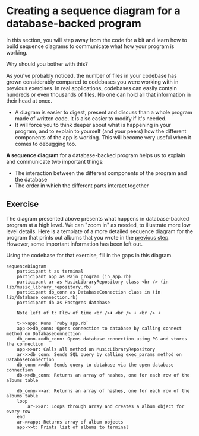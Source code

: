 # Creating a sequence diagram for a database-backed program

In this section, you will step away from the code for a bit and learn how to build sequence diagrams to communicate what how your program is working.

Why should you bother with this? 

As you've probably noticed, the number of files in your codebase has grown considerably compared to codebases you were working with in previous exercises. In real applications, codebases can easily contain hundreds or even thousands of files. No one can hold all that information in their head at once.

 * A diagram is easier to digest, present and discuss than a whole program made of written code. It is also easier to modify if it's needed.
 * It will force you to think deeper about what is happening in your program, and to explain to yourself (and your peers) how the different components of the app is working. This will become very useful when it comes to debugging too.

**A sequence diagram** for a database-backed program helps us to explain and communicate two important things:
 * The interaction between the different components of the program and the database
 * The order in which the different parts interact together


## Exercise

The diagram presented above presents what happens in database-backed program at a high level. We can "zoom in" as needed, to illustrate more low level details. Here is a template of a more detailed sequence diagram for the program that prints out albums that you wrote in the [previous step](./02_test_driving_model_repository_classes.md#exercise).
However, some important information has been left out.

Using the codebase for that exercise, fill in the gaps in this diagram.

```mermaid
sequenceDiagram
    participant t as terminal
    participant app as Main program (in app.rb)
    participant ar as MusicLibraryRepository class <br /> (in lib/music_library_repository.rb)
    participant db_conn as DatabaseConnection class in (in lib/database_connection.rb)
    participant db as Postgres database

    Note left of t: Flow of time <br />⬇ <br /> ⬇ <br /> ⬇ 

    t->>app: Runs `ruby app.rb`
    app->>db_conn: Opens connection to database by calling connect method on DatabaseConnection
    db_conn->>db_conn: Opens database connection using PG and stores the connection
    app->>ar: Calls all method on MusicLibraryRepository
    ar->>db_conn: Sends SQL query by calling exec_params method on DatabaseConnection
    db_conn->>db: Sends query to database via the open database connection
    db->>db_conn: Returns an array of hashes, one for each row of the albums table

    db_conn->>ar: Returns an array of hashes, one for each row of the albums table
    loop 
        ar->>ar: Loops through array and creates a album object for every row
    end
    ar->>app: Returns array of album objects
    app->>t: Prints list of albums to terminal
```
